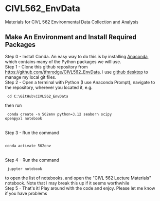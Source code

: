 # CIVL562_EnvData
 Materials for CIVL 562 Environmental Data Collection and Analysis

## Make An Environment and Install Required Packages
Step 0 - Install Conda. An easy way to do this is by installing [Anaconda](https://www.anaconda.com/), which contains many of the Python packages we will use.<br>
Step 1 - Clone this github repository from https://github.com/tfmrodge/CIVL562_EnvData. I use [github desktop](https://desktop.github.com/download/) to manage my local git files.<br>
Step 2 - Open a terminal with Python (I use Anaconda Prompt), navigate to the repository, wherever you located it, e.g. <pre><code> cd C:\GitHub\CIVL562_EnvData </code></pre> then run <pre><code> conda create -n 562env python=3.12 seaborn scipy openpyxl notebook</code></pre><br>
Step 3 - Run the command <pre><code> conda activate 562env</code></pre><br>
Step 4 - Run the command <pre><code> jupyter notebook</code></pre> to open the list of notebooks, and open the "CIVL 562 Lecture Materials" notebook. Note that I may break this up if it seems worthwhile<br>
Step 5 - That's it! Play around with the code and enjoy. Please let me know if you have problems
